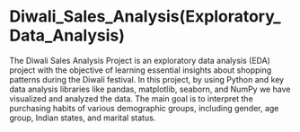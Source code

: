 # Diwali_Sales_Analysis(Exploratory_Data_Analysis)
The Diwali Sales Analysis Project is an exploratory data analysis (EDA) project with the objective of learning essential insights about shopping patterns during the Diwali festival. In this project, by using Python and key data analysis libraries like pandas, matplotlib, seaborn, and NumPy we have visualized and analyzed the data. The main goal is to interpret the purchasing habits of various demographic groups, including gender, age group, Indian states, and marital status.
